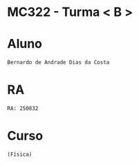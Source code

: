 # **MC322 - Turma < B >**

# **Aluno**
    Bernardo de Andrade Dias da Costa

# **RA**
    RA: 250832

# **Curso**
    (Física)
